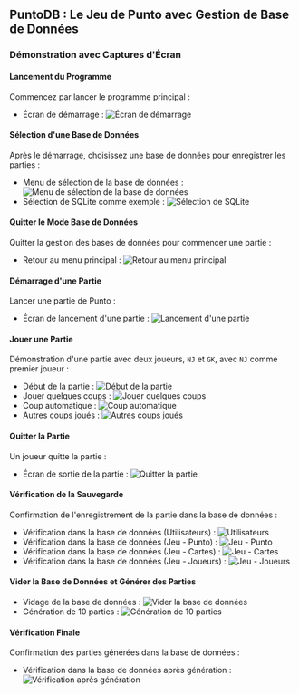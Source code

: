 ## PuntoDB : Le Jeu de Punto avec Gestion de Base de Données

### Démonstration avec Captures d'Écran

#### Lancement du Programme
Commencez par lancer le programme principal :
- Écran de démarrage : ![Écran de démarrage](./assets_demo/start_program.png)

#### Sélection d'une Base de Données
Après le démarrage, choisissez une base de données pour enregistrer les parties :
- Menu de sélection de la base de données : ![Menu de sélection de la base de données](./assets_demo/choose_db.png)
- Sélection de SQLite comme exemple : ![Sélection de SQLite](./assets_demo/choose_sqlite.png)

#### Quitter le Mode Base de Données
Quitter la gestion des bases de données pour commencer une partie :
- Retour au menu principal : ![Retour au menu principal](./assets_demo/quit_db.png)

#### Démarrage d'une Partie
Lancer une partie de Punto :
- Écran de lancement d'une partie : ![Lancement d'une partie](./assets_demo/start_game.png)

#### Jouer une Partie
Démonstration d'une partie avec deux joueurs, `NJ` et `GK`, avec `NJ` comme premier joueur :
- Début de la partie : ![Début de la partie](./assets_demo/play_game.png)
- Jouer quelques coups : ![Jouer quelques coups](./assets_demo/play_game_1.png)
- Coup automatique : ![Coup automatique](./assets_demo/play_game_2.png)
- Autres coups joués : ![Autres coups joués](./assets_demo/play_game_3.png)

#### Quitter la Partie
Un joueur quitte la partie :
- Écran de sortie de la partie : ![Quitter la partie](./assets_demo/quit_game.png)

#### Vérification de la Sauvegarde
Confirmation de l'enregistrement de la partie dans la base de données :
- Vérification dans la base de données (Utilisateurs) : ![Utilisateurs](./assets_demo/check_db_users.png)
- Vérification dans la base de données (Jeu - Punto) : ![Jeu - Punto](./assets_demo/check_db_game_punto.png)
- Vérification dans la base de données (Jeu - Cartes) : ![Jeu - Cartes](./assets_demo/check_db_game_cards.png)
- Vérification dans la base de données (Jeu - Joueurs) : ![Jeu - Joueurs](./assets_demo/check_db_game_players.png)

#### Vider la Base de Données et Générer des Parties
- Vidage de la base de données : ![Vider la base de données](./assets_demo/empty_db.png)
- Génération de 10 parties : ![Génération de 10 parties](./assets_demo/generate_games.png)

#### Vérification Finale
Confirmation des parties générées dans la base de données :
- Vérification dans la base de données après génération : ![Vérification après génération](./assets_demo/check_db_game_punto2.png)
